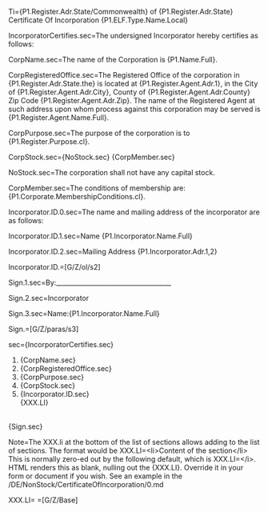 Ti={P1.Register.Adr.State/Commonwealth} of {P1.Register.Adr.State} Certificate Of Incorporation {P1.ELF.Type.Name.Local}

IncorporatorCertifies.sec=The undersigned Incorporator hereby certifies as follows:

CorpName.sec=The name of the Corporation is {P1.Name.Full}.

CorpRegisteredOffice.sec=The Registered Office of the corporation in {P1.Register.Adr.State.the} is located at {P1.Register.Agent.Adr.1}, in the City of {P1.Register.Agent.Adr.City}, County of {P1.Register.Agent.Adr.County} Zip Code {P1.Register.Agent.Adr.Zip}. The name of the Registered Agent at such address upon whom process against this corporation may be served is {P1.Register.Agent.Name.Full}.

CorpPurpose.sec=The purpose of the corporation is to {P1.Register.Purpose.cl}.

CorpStock.sec={NoStock.sec} {CorpMember.sec}

NoStock.sec=The corporation shall not have any capital stock.

CorpMember.sec=The conditions of membership are: {P1.Corporate.MembershipConditions.cl}.

Incorporator.ID.0.sec=The name and mailing address of the incorporator are as follows:
 
Incorporator.ID.1.sec=Name {P1.Incorporator.Name.Full}

Incorporator.ID.2.sec=Mailing Address {P1.Incorporator.Adr.1,2}

Incorporator.ID.=[G/Z/ol/s2]

Sign.1.sec=By:____________________________________

Sign.2.sec=Incorporator

Sign.3.sec=Name:{P1.Incorporator.Name.Full}

Sign.=[G/Z/paras/s3]

sec={IncorporatorCertifies.sec}<ol><li>{CorpName.sec}</li><li>{CorpRegisteredOffice.sec}</li><li>{CorpPurpose.sec}</li><li>{CorpStock.sec}</li><li>{Incorporator.ID.sec}</li>{XXX.LI}</ol><br>{Sign.sec}

Note=The XXX.li at the bottom of the list of sections allows adding to the list of sections.  The format would be XXX.LI=&lt;li&gt;Content of the section&lt;/li&gt;  This is normally zero-ed out by the following default, which is XXX.LI=&lt;/i&gt;.  HTML renders this as blank, nulling out the {XXX.LI}.  Override it in your form or document if you wish. See an example in the /DE/NonStock/CertificateOfIncorporation/0.md

XXX.LI=</i>
=[G/Z/Base]


